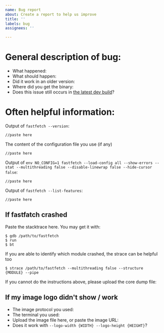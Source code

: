 ```yaml
---
name: Bug report
about: Create a report to help us improve
title: ''
labels: bug
assignees: ''

---
```


<!-- We will try hard to solve the issue. However since platforms and hardwares vary greatly, it can be hard to find the root cause is. Providing following information may help us greatly. Thanks in advance -->

# General description of bug:

* What happened:
* What should happen:
* Did it work in an older version: <!-- if yes, which version -->
* Where did you get the binary: <!-- Github Release / Github Actions / Installed with a package manager (What package manager) / Built from source yourself -->
* Does this issue still occurs in [the latest dev build](https://github.com/fastfetch-cli/fastfetch/actions/)?

# Often helpful information:

Output of `fastfetch --version`:
```
//paste here
```

The content of the configuration file you use (if any)
```
//paste here
```

Output of `env NO_CONFIG=1 fastfetch --load-config all --show-errors --stat --multithreading false --disable-linewrap false --hide-cursor false`:
<!--
Note that this output will contain you public IP. If it is not relevant for the issue, feel free to remove it before uploading.

If you get the following error: `Error: couldn't find config: [...]`, copy the files in [presets](../../presets/) to `/usr/share/fastfetch/presets/` or `~/.local/share/fastfetch/presets/`.
If this isn't possible (or too much work) for you, post the output of `env NO_CONFIG=1 fastfetch --show-errors --stat --multithreading false --disable-linewrap false --hide-cursor false`. 
-->

```
//paste here
```

Output of `fastfetch --list-features`:
```
//paste here
```

## If fastfatch crashed

Paste the stacktrace here. You may get it with:

```
$ gdb /path/to/fastfetch
$ run
$ bt
```

If you are able to identify which module crashed, the strace can be helpful too

```
$ strace /path/to/fastfetch --multithreading false --structure {MODULE} --pipe
```

If you cannot do the instructions above, please upload the core dump file:

## If my image logo didn't show / work

<!-- Please make sure the terminal does support the image protocol you used. Note Gnome terminal doesn't support any image protocols -->

* The image protocol you used: 
* The terminal you used: 
* Upload the image file here, or paste the image URL: 
* Does it work with `--logo-width {WIDTH} --logo-height {HEIGHT}`? 
